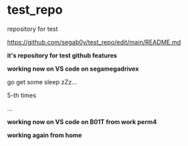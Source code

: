 # test_repo
repository for test

<https://github.com/segab0y/test_repo/edit/main/README.md>

**it's repository for test github features**

**working now on VS code on segamegadrivex**

go get some sleep zZz...

5-th times


...

**working now on VS code on B01T from work perm4**

**working again from home**
 